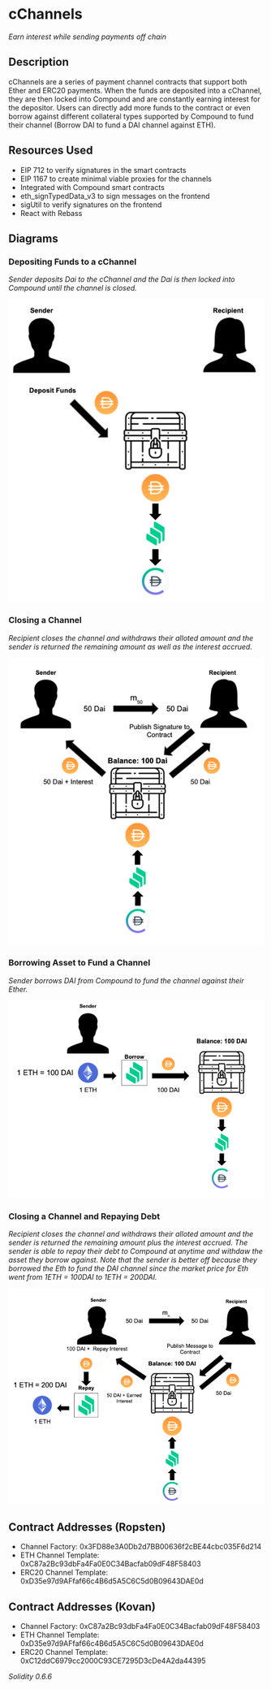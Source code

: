 # cChannels
_Earn interest while sending payments off chain_

## Description
cChannels are a series of payment channel contracts that support both Ether and ERC20 payments. When the funds are deposited into a cChannel, they are then locked into Compound and are constantly earning interest for the depositor. Users can directly add more funds to the contract or even borrow against different collateral types supported by Compound to fund their channel (Borrow DAI to fund a DAI channel against ETH).

## Resources Used
* EIP 712 to verify signatures in the smart contracts
* EIP 1167 to create minimal viable proxies for the channels
* Integrated with Compound smart contracts
* eth_signTypedData_v3 to sign messages on the frontend
* sigUtil to verify signatures on the frontend
* React with Rebass

## Diagrams 
### Depositing Funds to a cChannel
_Sender deposits Dai to the cChannel and the Dai is then locked into Compound until the channel is closed._

![](src/Images/deposit.png)

### Closing a Channel
_Recipient closes the channel and withdraws their alloted amount and the sender is returned the remaining amount as well as the interest accrued._

![](src/Images/closeComp.png)

### Borrowing Asset to Fund a Channel
_Sender borrows DAI from Compound to fund the channel against their Ether._

![](src/Images/borrowFunds.png)

### Closing a Channel and Repaying Debt
_Recipient closes the channel and withdraws their alloted amount and the sender is returned the remaining amount plus the interest accrued. The sender is able to repay their debt to Compound at anytime and withdaw the asset they borrow against. Note that the sender is better off because they borrowed the Eth to fund the DAI channel since the market price for Eth went from 1ETH = 100DAI to 1ETH = 200DAI._

![](src/Images/closeBorrow.png)


## Contract Addresses (Ropsten)
* Channel Factory: 0x3FD88e3A0Db2d7BB00636f2cBE44cbc035F6d214
* ETH Channel Template: 0xC87a2Bc93dbFa4Fa0E0C34Bacfab09dF48F58403
* ERC20 Channel Template: 0xD35e97d9AFfaf66c4B6d5A5C6C5d0B09643DAE0d

## Contract Addresses (Kovan)
* Channel Factory: 0xC87a2Bc93dbFa4Fa0E0C34Bacfab09dF48F58403
* ETH Channel Template: 0xD35e97d9AFfaf66c4B6d5A5C6C5d0B09643DAE0d
* ERC20 Channel Template: 0xC12ddC6979cc2000C93CE7295D3cDe4A2da44395

_Solidity 0.6.6_